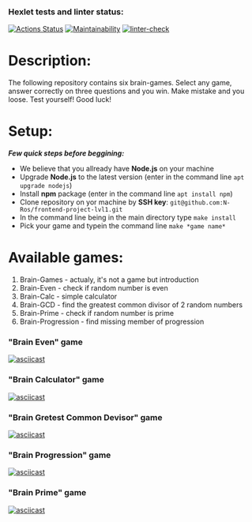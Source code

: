 ### Hexlet tests and linter status:
[![Actions Status](https://github.com/N-Ros/frontend-project-lvl1/workflows/hexlet-check/badge.svg)](https://github.com/N-Ros/frontend-project-lvl1/actions)
[![Maintainability](https://api.codeclimate.com/v1/badges/74e3a9e1f4ceaafb217c/maintainability)](https://codeclimate.com/github/N-Ros/frontend-project-lvl1/maintainability)
[![linter-check](https://github.com/N-Ros/frontend-project-lvl1/actions/workflows/linter-check.yml/badge.svg)](https://github.com/N-Ros/frontend-project-lvl1/actions/workflows/linter-check.yml)

# Description:

The following repository contains six brain-games. Select any game, answer correctly on three questions and you win. Make mistake and you loose. Test yourself! Good luck!

# Setup:

***Few quick steps before beggining:***

- We believe that you allready have **Node.js** on your machine
- Upgrade **Node.js** to the latest version (enter in the command line `apt upgrade nodejs`)
- Install **npm** package (enter in the command line `apt install npm`)
- Clone repository on yor machine by **SSH key**: `git@github.com:N-Ros/frontend-project-lvl1.git`
- In the command line being in the main directory type `make install`
- Pick your game and typein the command line `make *game name*`

# Available games:

1. Brain-Games - actualy, it's not a game but introduction
2. Brain-Even - check if random number is even 
3. Brain-Calc - simple calculator
4. Brain-GCD - find the greatest common divisor of 2 random numbers
5. Brain-Prime - check if random number is prime
6. Brain-Progression - find missing member of progression


### "Brain Even" game
[![asciicast](https://asciinema.org/a/lNF97vH18LIQyhaXp4sjKLSDt.svg)](https://asciinema.org/a/lNF97vH18LIQyhaXp4sjKLSDt)

### "Brain Calculator" game
[![asciicast](https://asciinema.org/a/WdTJNPxnHsLkFRAUQgQnrwbMI.svg)](https://asciinema.org/a/WdTJNPxnHsLkFRAUQgQnrwbMI)

### "Brain Gretest Common Devisor" game
[![asciicast](https://asciinema.org/a/57QyJK4ohcFDEoBrdZv3l70VL.svg)](https://asciinema.org/a/57QyJK4ohcFDEoBrdZv3l70VL)

### "Brain Progression" game
[![asciicast](https://asciinema.org/a/AoYkHamo1j1YiAAf0E5uD1Mkp.svg)](https://asciinema.org/a/AoYkHamo1j1YiAAf0E5uD1Mkp)

### "Brain Prime" game
[![asciicast](https://asciinema.org/a/fcUUGqgofKy2XaJ5Bq6G6fKed.svg)](https://asciinema.org/a/fcUUGqgofKy2XaJ5Bq6G6fKed)